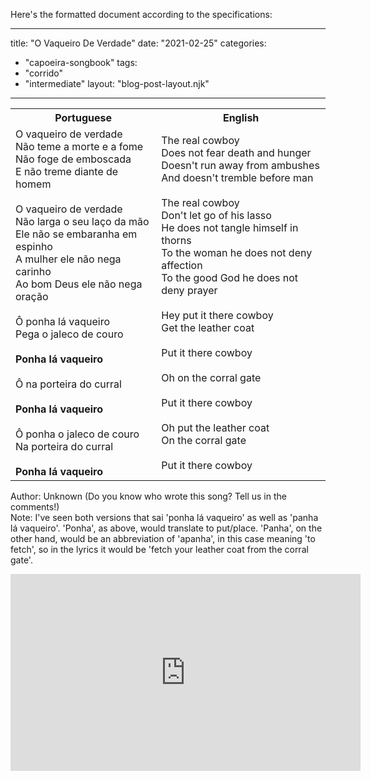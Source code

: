 Here's the formatted document according to the specifications:

---
title: "O Vaqueiro De Verdade"
date: "2021-02-25"
categories: 
  - "capoeira-songbook"
tags: 
  - "corrido"
  - "intermediate"
layout: "blog-post-layout.njk"
---

<table class="capoeira-table">
    <tr class="header-row">
        <th>Portuguese</th>
        <th>English</th>
    </tr>
    <tr>
        <td>O vaqueiro de verdade<br>
Não teme a morte e a fome<br>
Não foge de emboscada<br>
E não treme diante de homem<br>
<br>
O vaqueiro de verdade<br>
Não larga o seu laço da mão<br>
Ele não se embaranha em espinho<br>
A mulher ele não nega carinho<br>
Ao bom Deus ele não nega oração<br>
<br>
Ô ponha lá vaqueiro<br>
Pega o jaleco de couro<br>
<br>
<strong>Ponha lá vaqueiro</strong><br>
<br>
Ô na porteira do curral<br>
<br>
<strong>Ponha lá vaqueiro</strong><br>
<br>
Ô ponha o jaleco de couro<br>
Na porteira do curral<br>
<br>
<strong>Ponha lá vaqueiro</strong></td>
        <td>The real cowboy<br>
Does not fear death and hunger<br>
Doesn't run away from ambushes<br>
And doesn't tremble before man<br>
<br>
The real cowboy<br>
Don't let go of his lasso<br>
He does not tangle himself in thorns<br>
To the woman he does not deny affection<br>
To the good God he does not deny prayer<br>
<br>
Hey put it there cowboy<br>
Get the leather coat<br>
<br>
Put it there cowboy<br>
<br>
Oh on the corral gate<br>
<br>
Put it there cowboy<br>
<br>
Oh put the leather coat<br>
On the corral gate<br>
<br>
Put it there cowboy</td>
    </tr>
</table>

<figcaption>

Author: Unknown (Do you know who wrote this song? Tell us in the comments!)  
Note: I've seen both versions that sai 'ponha lá vaqueiro' as well as 'panha lá vaqueiro'. 'Ponha', as above, would translate to put/place. 'Panha', on the other hand, would be an abbreviation of 'apanha', in this case meaning 'to fetch', so in the lyrics it would be 'fetch your leather coat from the corral gate'.

</figcaption>

<iframe width="560" height="315" src="https://www.youtube.com/embed/kCAyLW5nbLo" title="YouTube video player" frameborder="0" allow="accelerometer; autoplay; clipboard-write; encrypted-media; gyroscope; picture-in-picture" allowfullscreen></iframe>